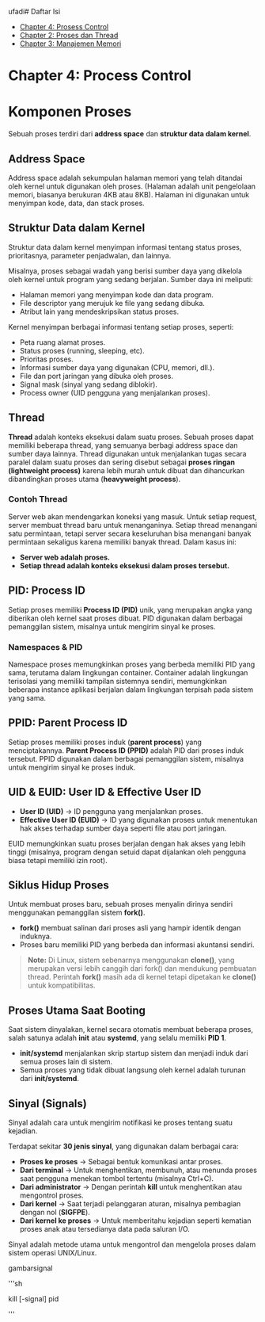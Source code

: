  ufadi# Daftar Isi
- [Chapter 4: Prosess Control](#chapter-4-process_control)
- [Chapter 2: Proses dan Thread](#chapter-2-proses-dan-thread)
- [Chapter 3: Manajemen Memori](#chapter-3-manajemen-memori)

# Chapter 4: Process Control

# Komponen Proses

Sebuah proses terdiri dari **address space** dan **struktur data dalam kernel**.

## Address Space
Address space adalah sekumpulan halaman memori yang telah ditandai oleh kernel untuk digunakan oleh proses. (Halaman adalah unit pengelolaan memori, biasanya berukuran 4KB atau 8KB). Halaman ini digunakan untuk menyimpan kode, data, dan stack proses.

## Struktur Data dalam Kernel
Struktur data dalam kernel menyimpan informasi tentang status proses, prioritasnya, parameter penjadwalan, dan lainnya.

Misalnya, proses sebagai wadah yang berisi sumber daya yang dikelola oleh kernel untuk program yang sedang berjalan. Sumber daya ini meliputi:
- Halaman memori yang menyimpan kode dan data program.
- File descriptor yang merujuk ke file yang sedang dibuka.
- Atribut lain yang mendeskripsikan status proses.

Kernel menyimpan berbagai informasi tentang setiap proses, seperti:
- Peta ruang alamat proses.
- Status proses (running, sleeping, etc).
- Prioritas proses.
- Informasi sumber daya yang digunakan (CPU, memori, dll.).
- File dan port jaringan yang dibuka oleh proses.
- Signal mask (sinyal yang sedang diblokir).
- Process owner (UID pengguna yang menjalankan proses).

## Thread
**Thread** adalah konteks eksekusi dalam suatu proses. Sebuah proses dapat memiliki beberapa thread, yang semuanya berbagi address space dan sumber daya lainnya. Thread digunakan untuk menjalankan tugas secara paralel dalam suatu proses dan sering disebut sebagai **proses ringan (lightweight process)** karena lebih murah untuk dibuat dan dihancurkan dibandingkan proses utama (**heavyweight process**).

### Contoh Thread
Server web akan mendengarkan koneksi yang masuk. Untuk setiap request, server membuat thread baru untuk menanganinya. Setiap thread menangani satu permintaan, tetapi server secara keseluruhan bisa menangani banyak permintaan sekaligus karena memiliki banyak thread. Dalam kasus ini:
- **Server web adalah proses.**
- **Setiap thread adalah konteks eksekusi dalam proses tersebut.**

## PID: Process ID
Setiap proses memiliki **Process ID (PID)** unik, yang merupakan angka yang diberikan oleh kernel saat proses dibuat. PID digunakan dalam berbagai pemanggilan sistem, misalnya untuk mengirim sinyal ke proses.

### Namespaces & PID
Namespace proses memungkinkan proses yang berbeda memiliki PID yang sama, terutama dalam lingkungan container. Container adalah lingkungan terisolasi yang memiliki tampilan sistemnya sendiri, memungkinkan beberapa instance aplikasi berjalan dalam lingkungan terpisah pada sistem yang sama.

## PPID: Parent Process ID
Setiap proses memiliki proses induk (**parent process**) yang menciptakannya. **Parent Process ID (PPID)** adalah PID dari proses induk tersebut. PPID digunakan dalam berbagai pemanggilan sistem, misalnya untuk mengirim sinyal ke proses induk.

## UID & EUID: User ID & Effective User ID
- **User ID (UID)** → ID pengguna yang menjalankan proses.
- **Effective User ID (EUID)** → ID yang digunakan proses untuk menentukan hak akses terhadap sumber daya seperti file atau port jaringan.

EUID memungkinkan suatu proses berjalan dengan hak akses yang lebih tinggi (misalnya, program dengan setuid dapat dijalankan oleh pengguna biasa tetapi memiliki izin root).

## Siklus Hidup Proses
Untuk membuat proses baru, sebuah proses menyalin dirinya sendiri menggunakan pemanggilan sistem **fork()**.
- **fork()** membuat salinan dari proses asli yang hampir identik dengan induknya.
- Proses baru memiliki PID yang berbeda dan informasi akuntansi sendiri.

> **Note:** Di Linux, sistem sebenarnya menggunakan **clone()**, yang merupakan versi lebih canggih dari fork() dan mendukung pembuatan thread. Perintah **fork()** masih ada di kernel tetapi dipetakan ke **clone()** untuk kompatibilitas.

## Proses Utama Saat Booting
Saat sistem dinyalakan, kernel secara otomatis membuat beberapa proses, salah satunya adalah **init** atau **systemd**, yang selalu memiliki **PID 1**.
- **init/systemd** menjalankan skrip startup sistem dan menjadi induk dari semua proses lain di sistem.
- Semua proses yang tidak dibuat langsung oleh kernel adalah turunan dari **init/systemd**.

## Sinyal (Signals)
Sinyal adalah cara untuk mengirim notifikasi ke proses tentang suatu kejadian.

Terdapat sekitar **30 jenis sinyal**, yang digunakan dalam berbagai cara:
- **Proses ke proses** → Sebagai bentuk komunikasi antar proses.
- **Dari terminal** → Untuk menghentikan, membunuh, atau menunda proses saat pengguna menekan tombol tertentu (misalnya Ctrl+C).
- **Dari administrator** → Dengan perintah **kill** untuk menghentikan atau mengontrol proses.
- **Dari kernel** → Saat terjadi pelanggaran aturan, misalnya pembagian dengan nol (**SIGFPE**).
- **Dari kernel ke proses** → Untuk memberitahu kejadian seperti kematian proses anak atau tersedianya data pada saluran I/O.

Sinyal adalah metode utama untuk mengontrol dan mengelola proses dalam sistem operasi UNIX/Linux.

gambarsignal

'''sh

kill [-signal] pid

'''
